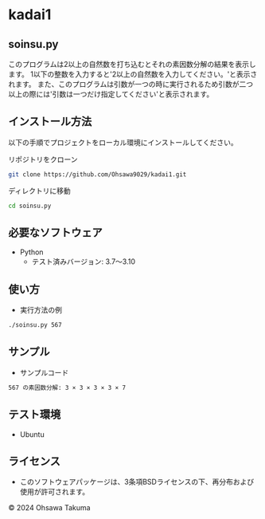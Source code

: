 # kadai1
## soinsu.py
このプログラムは2以上の自然数を打ち込むとそれの素因数分解の結果を表示します。
1以下の整数を入力すると'2以上の自然数を入力してください。'と表示されます。
また、このプログラムは引数が一つの時に実行されるため引数が二つ以上の際には'引数は一つだけ指定してください'と表示されます。

## インストール方法

以下の手順でプロジェクトをローカル環境にインストールしてください。


リポジトリをクローン
```bash
git clone https://github.com/Ohsawa9029/kadai1.git
```

ディレクトリに移動
```bash
cd soinsu.py
```

## 必要なソフトウェア
- Python
  - テスト済みバージョン: 3.7〜3.10

## 使い方

- 実行方法の例

```bash
./soinsu.py 567
```

## サンプル

- サンプルコード

```bash
567 の素因数分解: 3 × 3 × 3 × 3 × 7
```

## テスト環境
- Ubuntu

## ライセンス
- このソフトウェアパッケージは、3条項BSDライセンスの下、再分布および使用が許可されます。

© 2024 Ohsawa Takuma
